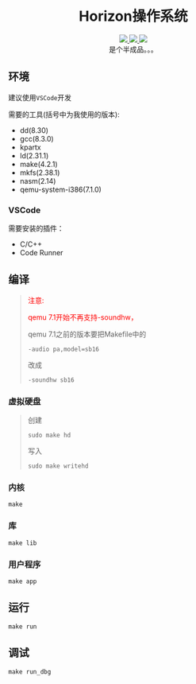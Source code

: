 <h1 align="center">Horizon操作系统</h1>
<p align="center">
	<a href="https://github.com/Ryan1202/Horizon-Operating-System">
		<img src="https://img.shields.io/github/stars/Ryan1202/Horizon-Operating-System.svg?logo=GitHub" />
	</a>
	<a href="https://github.com/Ryan1202/Horizon-Operating-System">
		<img src="https://img.shields.io/github/forks/Ryan1202/Horizon-Operating-System.svg?logo=GitHub" />
	</a>
	<a href="https://github.com/Ryan1202/Horizon-Operating-System">
		<img src="https://img.shields.io/github/license/Ryan1202/Horizon-Operating-System.svg" />
	</a>
	<br/>
	是个半成品。。。
</p>

## 环境

建议使用```VSCode```开发

需要的工具(括号中为我使用的版本):
- dd(8.30)
- gcc(8.3.0)
- kpartx
- ld(2.31.1)
- make(4.2.1)
- mkfs(2.38.1)
- nasm(2.14)
- qemu-system-i386(7.1.0)

### VSCode

需要安装的插件：

- C/C++
- Code Runner 

## 编译

> <font color="red">注意:
> 
> qemu 7.1开始不再支持-soundhw，</font> 
> 
> qemu 7.1之前的版本要把Makefile中的
> ```
> -audio pa,model=sb16
> ```
> 改成
> ```
> -soundhw sb16
> ```

### 虚拟硬盘

> 创建
> ```
> sudo make hd
> ```
>
> 写入
> ```
> sudo make writehd
> ```

### 内核
```
make
```
###  库
```
make lib
```
### 用户程序
```
make app
```

## 运行

```
make run
```

## 调试

```
make run_dbg
```
